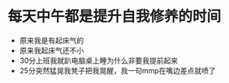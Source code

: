 # 每天中午都是提升自我修养的时间
- 原来我是有起床气的
- 原来我起床气还不小
- 30分上班我就趴电脑桌上睡为什么非要我提前起来
- 25分突然猛晃我凳子把我晃醒，我一句mmp在嘴边差点就喷了
